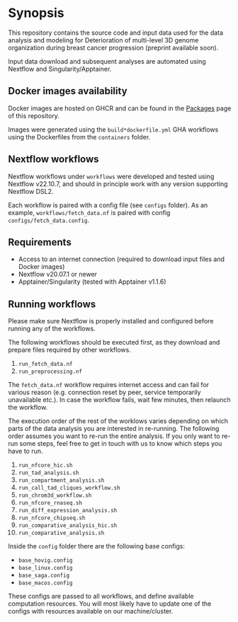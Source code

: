 # Synopsis

This repository contains the source code and input data used for the data analysis and modeling for Deterioration of multi-level 3D genome organization during breast cancer progression (preprint available soon).

Input data download and subsequent analyses are automated using Nextflow and Singularity/Apptainer.

## Docker images availability

Docker images are hosted on GHCR and can be found in the [Packages](https://github.com/orgs/paulsengroup/packages?repo_name=2022-mcf10a-cancer-progression) page of this repository.

Images were generated using the `build*dockerfile.yml` GHA workflows using the Dockerfiles from the `containers` folder.

## Nextflow workflows

Nextflow workflows under `workflows` were developed and tested using Nextflow v22.10.7, and should in principle work with any version supporting Nextflow DSL2.

Each workflow is paired with a config file (see `configs` folder). As an example, `workflows/fetch_data.nf` is paired with config `configs/fetch_data.config`.

## Requirements

- Access to an internet connection (required to download input files and Docker images)
- Nextflow v20.07.1 or newer
- Apptainer/Singularity (tested with Apptainer v1.1.6)

## Running workflows

Please make sure Nextflow is properly installed and configured before running any of the workflows.

The following workflows should be executed first, as they download and prepare files required by other workflows.
1. `run_fetch_data.nf`
2. `run_preprocessing.nf`

The `fetch_data.nf` workflow requires internet access and can fail for various reason (e.g. connection reset by peer, service temporarily unavailable etc.). In case the workflow fails, wait few minutes, then relaunch the workflow.

The execution order of the rest of the worklows varies depending on which parts of the data analysis you are interested in re-running.
The following order assumes you want to re-run the entire analysis. If you only want to re-run some steps, feel free to get in touch with us to know which steps you have to run.

1. `run_nfcore_hic.sh`
2. `run_tad_analysis.sh`
3. `run_compartment_analysis.sh`
4. `run_call_tad_cliques_workflow.sh`
5. `run_chrom3d_workflow.sh`
6. `run_nfcore_rnaseq.sh`
7. `run_diff_expression_analysis.sh`
8. `run_nfcore_chipseq.sh`
9. `run_comparative_analysis_hic.sh`
10. `run_comparative_analysis.sh`

Inside the `config` folder there are the following base configs:
- `base_hovig.config`
- `base_linux.config`
- `base_saga.config`
- `base_macos.config`

These configs are passed to all workflows, and define available computation resources.
You will most likely have to update one of the configs with resources available on our machine/cluster.
